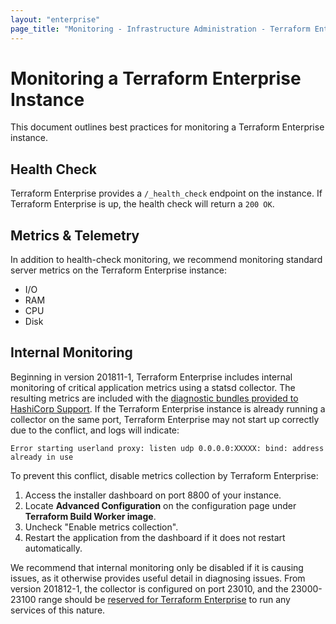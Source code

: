 ```yaml
---
layout: "enterprise"
page_title: "Monitoring - Infrastructure Administration - Terraform Enterprise"
---
```


# Monitoring a Terraform Enterprise Instance

This document outlines best practices for monitoring a Terraform Enterprise instance.

## Health Check

Terraform Enterprise provides a `/_health_check` endpoint on the instance. If Terraform Enterprise is up, the health check will return a `200 OK`.

## Metrics & Telemetry

In addition to health-check monitoring, we recommend monitoring standard server metrics on the Terraform Enterprise instance:

- I/O
- RAM
- CPU
- Disk

## Internal Monitoring

Beginning in version 201811-1, Terraform Enterprise includes internal monitoring of critical application metrics using a statsd collector. The resulting metrics are included with the [diagnostic bundles provided to HashiCorp Support](../support/index.html). If the Terraform Enterprise instance is already running a collector on the same port, Terraform Enterprise may not start up correctly due to the conflict, and logs will indicate:

```
Error starting userland proxy: listen udp 0.0.0.0:XXXXX: bind: address already in use
```

To prevent this conflict, disable metrics collection by Terraform Enterprise:

1. Access the installer dashboard on port 8800 of your instance.
2. Locate **Advanced Configuration** on the configuration page under **Terraform Build Worker image**.
3. Uncheck "Enable metrics collection".
4. Restart the application from the dashboard if it does not restart automatically.

We recommend that internal monitoring only be disabled if it is causing issues, as it otherwise provides useful detail in diagnosing issues. From version 201812-1, the collector is configured on port 23010, and the 23000-23100 range should be [reserved for Terraform Enterprise](../before-installing/network-requirements.html) to run any services of this nature.
